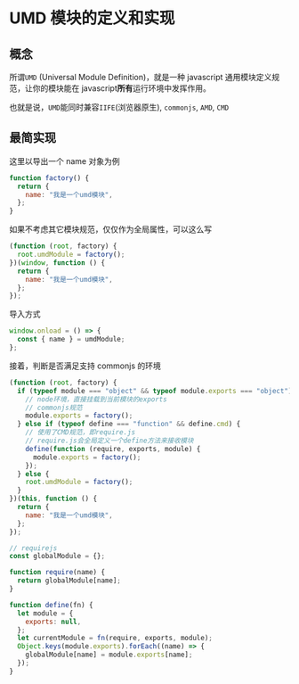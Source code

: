 # UMD 模块的定义和实现

## 概念

所谓`UMD` (Universal Module Definition)，就是一种 javascript 通用模块定义规范，让你的模块能在 javascript**所有**运行环境中发挥作用。

也就是说，`UMD`能同时兼容`IIFE`(浏览器原生), `commonjs`, `AMD`, `CMD`

## 最简实现

这里以导出一个 name 对象为例

```js
function factory() {
  return {
    name: "我是一个umd模块",
  };
}
```

如果不考虑其它模块规范，仅仅作为全局属性，可以这么写

```js
(function (root, factory) {
  root.umdModule = factory();
})(window, function () {
  return {
    name: "我是一个umd模块",
  };
});
```

导入方式

```js
window.onload = () => {
  const { name } = umdModule;
};
```

接着，判断是否满足支持 commonjs 的环境

```js
(function (root, factory) {
  if (typeof module === "object" && typeof module.exports === "object") {
    // node环境，直接挂载到当前模块的exports
    // commonjs规范
    module.exports = factory();
  } else if (typeof define === "function" && define.cmd) {
    // 使用了CMD规范，即require.js
    // require.js会全局定义一个define方法来接收模块
    define(function (require, exports, module) {
      module.exports = factory();
    });
  } else {
    root.umdModule = factory();
  }
})(this, function () {
  return {
    name: "我是一个umd模块",
  };
});
```

```js
// requirejs
const globalModule = {};

function require(name) {
  return globalModule[name];
}

function define(fn) {
  let module = {
    exports: null,
  };
  let currentModule = fn(require, exports, module);
  Object.keys(module.exports).forEach((name) => {
    globalModule[name] = module.exports[name];
  });
}
```
